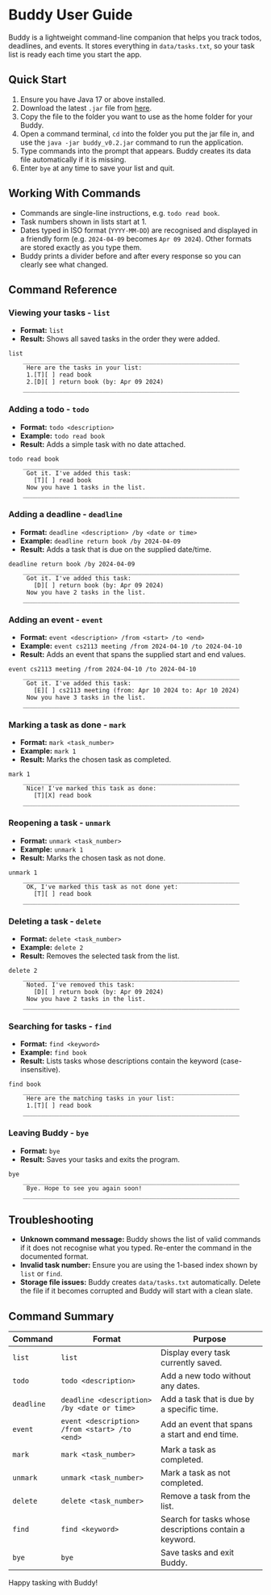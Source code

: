 # Buddy User Guide

Buddy is a lightweight command-line companion that helps you track todos, deadlines, and events. It stores everything in `data/tasks.txt`, so your task list is ready each time you start the app.

## Quick Start

1. Ensure you have Java 17 or above installed.
2. Download the latest `.jar` file from [here](https://github.com/zeeeing/ip/releases/latest).
3. Copy the file to the folder you want to use as the home folder for your Buddy.
4. Open a command terminal, `cd` into the folder you put the jar file in, and use the `java -jar buddy_v0.2.jar` command to run the application.
5. Type commands into the prompt that appears. Buddy creates its data file automatically if it is missing.
6. Enter `bye` at any time to save your list and quit.

## Working With Commands

- Commands are single-line instructions, e.g. `todo read book`.
- Task numbers shown in lists start at 1.
- Dates typed in ISO format (`YYYY-MM-DD`) are recognised and displayed in a friendly form (e.g. `2024-04-09` becomes `Apr 09 2024`). Other formats are stored exactly as you type them.
- Buddy prints a divider before and after every response so you can clearly see what changed.

## Command Reference

### Viewing your tasks - `list`

- **Format:** `list`
- **Result:** Shows all saved tasks in the order they were added.

```
list
    ____________________________________________________________
     Here are the tasks in your list:
     1.[T][ ] read book
     2.[D][ ] return book (by: Apr 09 2024)
    ____________________________________________________________
```

### Adding a todo - `todo`

- **Format:** `todo <description>`
- **Example:** `todo read book`
- **Result:** Adds a simple task with no date attached.

```
todo read book
    ____________________________________________________________
     Got it. I've added this task:
       [T][ ] read book
     Now you have 1 tasks in the list.
    ____________________________________________________________
```

### Adding a deadline - `deadline`

- **Format:** `deadline <description> /by <date or time>`
- **Example:** `deadline return book /by 2024-04-09`
- **Result:** Adds a task that is due on the supplied date/time.

```
deadline return book /by 2024-04-09
    ____________________________________________________________
     Got it. I've added this task:
       [D][ ] return book (by: Apr 09 2024)
     Now you have 2 tasks in the list.
    ____________________________________________________________
```

### Adding an event - `event`

- **Format:** `event <description> /from <start> /to <end>`
- **Example:** `event cs2113 meeting /from 2024-04-10 /to 2024-04-10`
- **Result:** Adds an event that spans the supplied start and end values.

```
event cs2113 meeting /from 2024-04-10 /to 2024-04-10
    ____________________________________________________________
     Got it. I've added this task:
       [E][ ] cs2113 meeting (from: Apr 10 2024 to: Apr 10 2024)
     Now you have 3 tasks in the list.
    ____________________________________________________________
```

### Marking a task as done - `mark`

- **Format:** `mark <task_number>`
- **Example:** `mark 1`
- **Result:** Marks the chosen task as completed.

```
mark 1
    ____________________________________________________________
     Nice! I've marked this task as done:
       [T][X] read book
    ____________________________________________________________
```

### Reopening a task - `unmark`

- **Format:** `unmark <task_number>`
- **Example:** `unmark 1`
- **Result:** Marks the chosen task as not done.

```
unmark 1
    ____________________________________________________________
     OK, I've marked this task as not done yet:
       [T][ ] read book
    ____________________________________________________________
```

### Deleting a task - `delete`

- **Format:** `delete <task_number>`
- **Example:** `delete 2`
- **Result:** Removes the selected task from the list.

```
delete 2
    ____________________________________________________________
     Noted. I've removed this task:
       [D][ ] return book (by: Apr 09 2024)
     Now you have 2 tasks in the list.
    ____________________________________________________________
```

### Searching for tasks - `find`

- **Format:** `find <keyword>`
- **Example:** `find book`
- **Result:** Lists tasks whose descriptions contain the keyword (case-insensitive).

```
find book
    ____________________________________________________________
     Here are the matching tasks in your list:
     1.[T][ ] read book
    ____________________________________________________________
```

### Leaving Buddy - `bye`

- **Format:** `bye`
- **Result:** Saves your tasks and exits the program.

```
bye
    ____________________________________________________________
     Bye. Hope to see you again soon!
    ____________________________________________________________
```

## Troubleshooting

- **Unknown command message:** Buddy shows the list of valid commands if it does not recognise what you typed. Re-enter the command in the documented format.
- **Invalid task number:** Ensure you are using the 1-based index shown by `list` or `find`.
- **Storage file issues:** Buddy creates `data/tasks.txt` automatically. Delete the file if it becomes corrupted and Buddy will start with a clean slate.

## Command Summary

| Command    | Format                                        | Purpose                                                |
| ---------- | --------------------------------------------- | ------------------------------------------------------ |
| `list`     | `list`                                        | Display every task currently saved.                    |
| `todo`     | `todo <description>`                          | Add a new todo without any dates.                      |
| `deadline` | `deadline <description> /by <date or time>`   | Add a task that is due by a specific time.             |
| `event`    | `event <description> /from <start> /to <end>` | Add an event that spans a start and end time.          |
| `mark`     | `mark <task_number>`                          | Mark a task as completed.                              |
| `unmark`   | `unmark <task_number>`                        | Mark a task as not completed.                          |
| `delete`   | `delete <task_number>`                        | Remove a task from the list.                           |
| `find`     | `find <keyword>`                              | Search for tasks whose descriptions contain a keyword. |
| `bye`      | `bye`                                         | Save tasks and exit Buddy.                             |

Happy tasking with Buddy!
